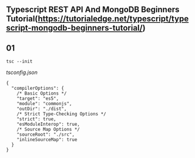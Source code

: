 ## Typescript REST API And MongoDB Beginners Tutorial(https://tutorialedge.net/typescript/typescript-mongodb-beginners-tutorial/)

## 01

```
tsc --init
```

_tsconfig.json_

```
{
  "compilerOptions": {
    /* Basic Options */
    "target": "es5",
    "module": "commonjs",
    "outDir": "./dist",
    /* Strict Type-Checking Options */
    "strict": true,
    "esModuleInterop": true,
    /* Source Map Options */
    "sourceRoot": "./src",
    "inlineSourceMap": true
  }
}
```
